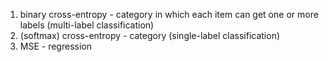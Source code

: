 1. binary cross-entropy - category in which each item can get one or more labels (multi-label classification)
2. (softmax) cross-entropy - category (single-label classification)
3. MSE - regression 
